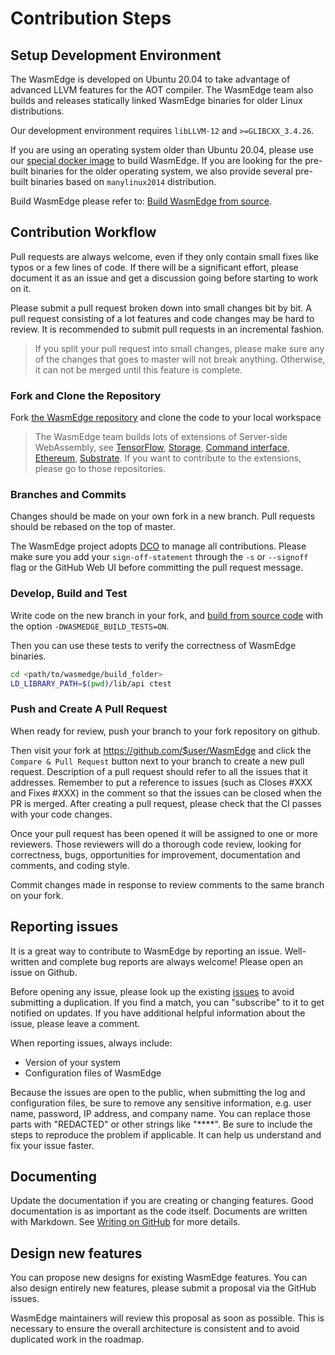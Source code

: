 # Contribution Steps

## Setup Development Environment

The WasmEdge is developed on Ubuntu 20.04 to take advantage of advanced LLVM features for the AOT compiler. The WasmEdge team also builds and releases statically linked WasmEdge binaries for older Linux distributions.

Our development environment requires `libLLVM-12` and `>=GLIBCXX_3.4.26`.

If you are using an operating system older than Ubuntu 20.04, please use our [special docker image](../quick_start/use_docker.md#docker-images-for-building-wasmedge) to build WasmEdge. If you are looking for the pre-built binaries for the older operating system, we also provide several pre-built binaries based on `manylinux2014` distribution.

Build WasmEdge please refer to: [Build WasmEdge from source](build_from_src.md).

## Contribution Workflow

Pull requests are always welcome, even if they only contain small fixes like typos or a few lines of code. If there will be a significant effort, please document it as an issue and get a discussion going before starting to work on it.

Please submit a pull request broken down into small changes bit by bit. A pull request consisting of a lot features and code changes may be hard to review. It is recommended to submit pull requests in an incremental fashion.

> If you split your pull request into small changes, please make sure any of the changes that goes to master will not break anything. Otherwise, it can not be merged until this feature is complete.

### Fork and Clone the Repository

Fork [the WasmEdge repository](https://github.com/WasmEdge/WasmEdge) and clone the code to your local workspace

> The WasmEdge team builds lots of extensions of Server-side WebAssembly, see [TensorFlow](https://github.com/second-state/WasmEdge-tensorflow), [Storage](https://github.com/second-state/WasmEdge-storage), [Command interface](https://github.com/second-state/wasmedge_process_interface), [Ethereum](https://github.com/second-state/WasmEdge-evmc), [Substrate](https://github.com/ParaState/substrate-ssvm-node). If you want to contribute to the extensions, please go to those repositories.

### Branches and Commits

Changes should be made on your own fork in a new branch. Pull requests should be rebased on the top of master.

The WasmEdge project adopts [DCO](https://community.openhab.org/t/dco-check-signing-off-with-github-web-editor-explanation/83330) to manage all contributions. Please make sure you add your `sign-off-statement` through the `-s` or `--signoff` flag or the GitHub Web UI before committing the pull request message.

### Develop, Build and Test

Write code on the new branch in your fork, and [build from source code](build_from_src.md) with the option `-DWASMEDGE_BUILD_TESTS=ON`.

Then you can use these tests to verify the correctness of WasmEdge binaries.

```bash
cd <path/to/wasmedge/build_folder>
LD_LIBRARY_PATH=$(pwd)/lib/api ctest
```

### Push and Create A Pull Request

When ready for review, push your branch to your fork repository on github.

Then visit your fork at <https://github.com/$user/WasmEdge> and click the `Compare & Pull Request` button next to your branch to create a new pull request. Description of a pull request should refer to all the issues that it addresses. Remember to put a reference to issues (such as Closes #XXX and Fixes #XXX) in the comment so that the issues can be closed when the PR is merged. After creating a pull request, please check that the CI passes with your code changes.

Once your pull request has been opened it will be assigned to one or more reviewers. Those reviewers will do a thorough code review, looking for correctness, bugs, opportunities for improvement, documentation and comments, and coding style.

Commit changes made in response to review comments to the same branch on your fork.

## Reporting issues

It is a great way to contribute to WasmEdge by reporting an issue. Well-written and complete bug reports are always welcome! Please open an issue on Github.

Before opening any issue, please look up the existing [issues](https://github.com/WasmEdge/WasmEdge/issues) to avoid submitting a duplication. If you find a match, you can "subscribe" to it to get notified on updates. If you have additional helpful information about the issue, please leave a comment.

When reporting issues, always include:

* Version of your system
* Configuration files of WasmEdge

Because the issues are open to the public, when submitting the log and configuration files, be sure to remove any sensitive information, e.g. user name, password, IP address, and company name. You can replace those parts with "REDACTED" or other strings like "****".
Be sure to include the steps to reproduce the problem if applicable. It can help us understand and fix your issue faster.

## Documenting

Update the documentation if you are creating or changing features. Good documentation is as important as the code itself.
Documents are written with Markdown. See [Writing on GitHub](https://help.github.com/categories/writing-on-github/) for more details.

## Design new features

You can propose new designs for existing WasmEdge features. You can also design entirely new features, please submit a proposal via the GitHub issues.

WasmEdge maintainers will review this proposal as soon as possible. This is necessary to ensure the overall architecture is consistent and to avoid duplicated work in the roadmap.
